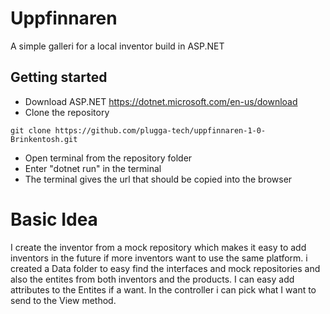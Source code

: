 # Uppfinnaren
A simple galleri for a local inventor build in ASP.NET 
## Getting started
* Download ASP.NET https://dotnet.microsoft.com/en-us/download
* Clone the repository
```
git clone https://github.com/plugga-tech/uppfinnaren-1-0-Brinkentosh.git
```
* Open terminal from the repository folder
* Enter "dotnet run" in the terminal
* The terminal gives the url that should be copied into the browser
# Basic Idea
I create the inventor from a mock repository which makes it easy to add inventors in the future if more inventors want to use the same platform. i created a Data folder to easy find the interfaces and mock repositories and also the entites from both inventors and the products. I can easy add attributes to the Entites if a want. In the controller i can pick what I want to send to the View method. 
